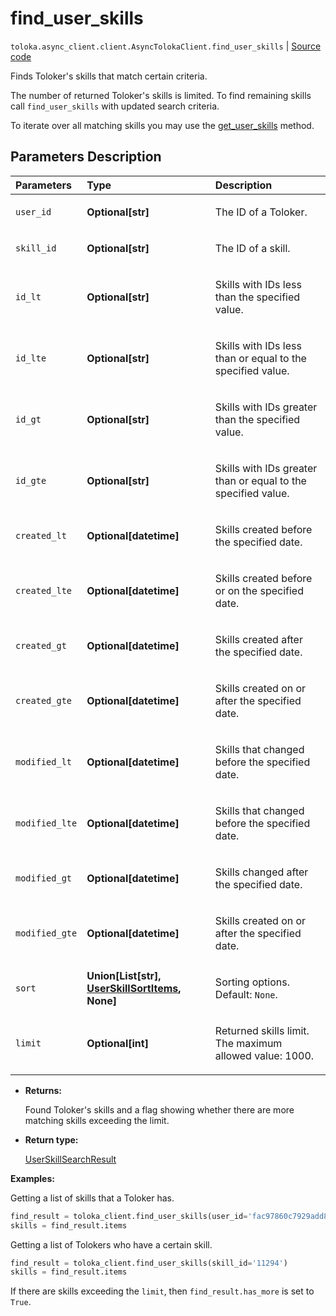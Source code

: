 # find_user_skills
`toloka.async_client.client.AsyncTolokaClient.find_user_skills` | [Source code](https://github.com/Toloka/toloka-kit/blob/v1.2.3/src/client/__init__.py#L0)

Finds Toloker's skills that match certain criteria.


The number of returned Toloker's skills is limited. To find remaining skills call `find_user_skills` with updated search criteria.

To iterate over all matching skills you may use the [get_user_skills](toloka.client.TolokaClient.get_user_skills.md) method.

## Parameters Description

| Parameters | Type | Description |
| :----------| :----| :-----------|
`user_id`|**Optional\[str\]**|<p>The ID of a Toloker.</p>
`skill_id`|**Optional\[str\]**|<p>The ID of a skill.</p>
`id_lt`|**Optional\[str\]**|<p>Skills with IDs less than the specified value.</p>
`id_lte`|**Optional\[str\]**|<p>Skills with IDs less than or equal to the specified value.</p>
`id_gt`|**Optional\[str\]**|<p>Skills with IDs greater than the specified value.</p>
`id_gte`|**Optional\[str\]**|<p>Skills with IDs greater than or equal to the specified value.</p>
`created_lt`|**Optional\[datetime\]**|<p>Skills created before the specified date.</p>
`created_lte`|**Optional\[datetime\]**|<p>Skills created before or on the specified date.</p>
`created_gt`|**Optional\[datetime\]**|<p>Skills created after the specified date.</p>
`created_gte`|**Optional\[datetime\]**|<p>Skills created on or after the specified date.</p>
`modified_lt`|**Optional\[datetime\]**|<p>Skills that changed before the specified date.</p>
`modified_lte`|**Optional\[datetime\]**|<p>Skills that changed before the specified date.</p>
`modified_gt`|**Optional\[datetime\]**|<p>Skills changed after the specified date.</p>
`modified_gte`|**Optional\[datetime\]**|<p>Skills created on or after the specified date.</p>
`sort`|**Union\[List\[str\], [UserSkillSortItems](toloka.client.search_requests.UserSkillSortItems.md), None\]**|<p>Sorting options. Default: `None`.</p>
`limit`|**Optional\[int\]**|<p>Returned skills limit. The maximum allowed value: 1000.</p>

* **Returns:**

  Found Toloker's skills and a flag showing whether there are more matching skills exceeding the limit.

* **Return type:**

  [UserSkillSearchResult](toloka.client.search_results.UserSkillSearchResult.md)

**Examples:**

Getting a list of skills that a Toloker has.

```python
find_result = toloka_client.find_user_skills(user_id='fac97860c7929add8048ed2ef63b66fd')
skills = find_result.items
```

Getting a list of Tolokers who have a certain skill.

```python
find_result = toloka_client.find_user_skills(skill_id='11294')
skills = find_result.items
```

If there are skills exceeding the `limit`, then `find_result.has_more` is set to `True`.
